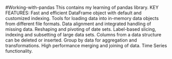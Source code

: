 #Working-with-pandas
This contains my learning of pandas library.
KEY FEATURES:
Fast and efficient DataFrame object with default and customized indexing.
Tools for loading data into in-memory data objects from different file formats.
Data alignment and integrated handling of missing data.
Reshaping and pivoting of date sets.
Label-based slicing, indexing and subsetting of large data sets.
Columns from a data structure can be deleted or inserted.
Group by data for aggregation and transformations.
High performance merging and joining of data.
Time Series functionality.
